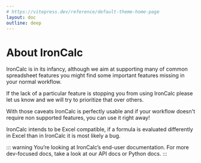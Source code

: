 ```yaml
---
# https://vitepress.dev/reference/default-theme-home-page
layout: doc
outline: deep
---
```


# About IronCalc

IronCalc is in its infancy, although we aim at supporting many of common spreadsheet features you might find some important features missing in your normal workflow.

If the lack of a particular feature is stopping you from using IronCalc please let us know and we will try to prioritize that over others.

With those caveats IronCalc is perfectly usable and if your workflow doesn't require non supported features, you can use it right away!

IronCalc intends to be Excel compatible, if a formula is evaluated differently in Excel than in IronCalc it is most likely a bug.

::: warning
You’re looking at IronCalc’s end-user documentation. For more dev-focused docs, take a look at our API docs or Python docs.
:::
